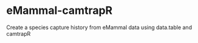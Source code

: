 # eMammal-camtrapR
Create a species capture history from eMammal data using data.table and camtrapR
